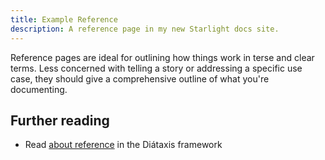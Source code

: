 ```yaml
---
title: Example Reference
description: A reference page in my new Starlight docs site.
---
```


Reference pages are ideal for outlining how things work in terse and clear terms. Less concerned with telling a story or
addressing a specific use case, they should give a comprehensive outline of what you're documenting.

## Further reading

- Read [about reference](https://diataxis.fr/reference/) in the Diátaxis framework

